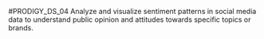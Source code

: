 #PRODIGY_DS_04
Analyze and visualize sentiment patterns in social media data to understand public opinion and attitudes towards specific topics or brands.
